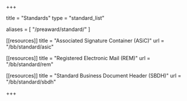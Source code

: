 +++

title = "Standards"
type = "standard_list"

aliases = [ "/preaward/standard/" ]

[[resources]]
title = "Associated Signature Container (ASiC)"
url = "/bb/standard/asic"

[[resources]]
title = "Registered Electronic Mail (REM)"
url = "/bb/standard/rem"

[[resources]]
title = "Standard Business Document Header (SBDH)"
url = "/bb/standard/sbdh"

+++
